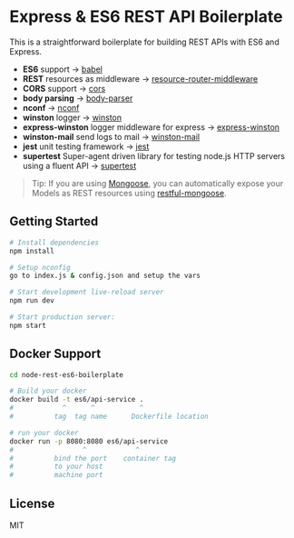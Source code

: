 Express & ES6 REST API Boilerplate
==================================


This is a straightforward boilerplate for building REST APIs with ES6 and Express.

- **ES6** support -> [babel](https://babeljs.io)
- **REST** resources as middleware -> [resource-router-middleware](https://github.com/developit/resource-router-middleware)
- **CORS** support -> [cors](https://github.com/troygoode/node-cors)
- **body parsing** ->  [body-parser](https://github.com/expressjs/body-parser)
- **nconf** -> [nconf](https://github.com/indexzero/nconf)
- **winston** logger -> [winston](https://github.com/winstonjs/winston)
- **express-winston** logger middleware for express -> [express-winston](https://github.com/bithavoc/express-winston)
- **winston-mail** send logs to mail -> [winston-mail](https://github.com/wavded/winston-mail)
- **jest** unit testing framework -> [jest](https://facebook.github.io/jest/)
- **supertest** Super-agent driven library for testing node.js HTTP servers using a fluent API -> [supertest](https://github.com/visionmedia/supertest)

> Tip: If you are using [Mongoose](https://github.com/Automattic/mongoose), you can automatically expose your Models as REST resources using [restful-mongoose](https://git.io/restful-mongoose).

Getting Started
---------------

```sh
# Install dependencies
npm install

# Setup nconfig
go to index.js & config.json and setup the vars

# Start development live-reload server
npm run dev

# Start production server:
npm start
```
Docker Support
------
```sh
cd node-rest-es6-boilerplate

# Build your docker
docker build -t es6/api-service .
#            ^      ^           ^
#          tag  tag name      Dockerfile location

# run your docker
docker run -p 8080:8080 es6/api-service
#                 ^            ^
#          bind the port    container tag
#          to your host
#          machine port   

```

License
-------

MIT
